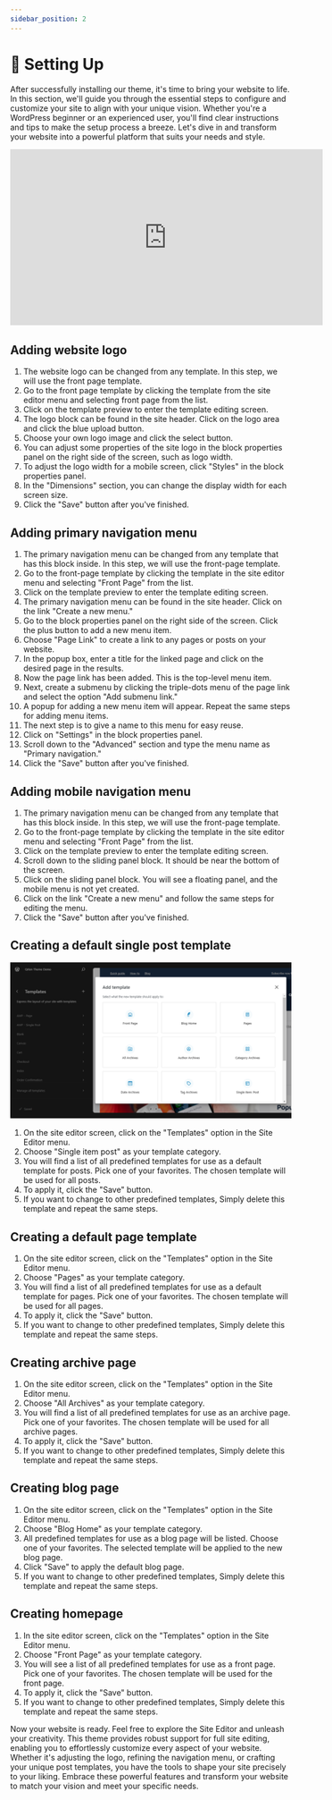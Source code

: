 ```yaml
---
sidebar_position: 2
---
```

# 🦫 Setting Up

After successfully installing our theme, it's time to bring your website to life. In this section, we'll guide you through the essential steps to configure and customize your site to align with your unique vision. Whether you're a WordPress beginner or an experienced user, you'll find clear instructions and tips to make the setup process a breeze. Let's dive in and transform your website into a powerful platform that suits your needs and style.

<iframe width="560" height="315" src="https://www.youtube-nocookie.com/embed/sYPRss7w9RY?si=o8cYOkb3-Hy3s1OC" title="YouTube video player" frameborder="0" allow="accelerometer; autoplay; clipboard-write; encrypted-media; gyroscope; picture-in-picture; web-share" allowfullscreen></iframe>

## Adding website logo

1. The website logo can be changed from any template. In this step, we will use the front page template.
2. Go to the front page template by clicking the template from the site editor menu and selecting front page from the list.
3. Click on the template preview to enter the template editing screen.
4. The logo block can be found in the site header. Click on the logo area and click the blue upload button.
5. Choose your own logo image and click the select button.
6. You can adjust some properties of the site logo in the block properties panel on the right side of the screen, such as logo width.
7. To adjust the logo width for a mobile screen, click "Styles" in the block properties panel.
8. In the "Dimensions" section, you can change the display width for each screen size.
9. Click the "Save" button after you've finished.

## Adding primary navigation menu

1. The primary navigation menu can be changed from any template that has this block inside. In this step, we will use the front-page template.
1. Go to the front-page template by clicking the template in the site editor menu and selecting "Front Page" from the list.
1. Click on the template preview to enter the template editing screen.
1. The primary navigation menu can be found in the site header. Click on the link "Create a new menu."
1. Go to the block properties panel on the right side of the screen. Click the plus button to add a new menu item.
1. Choose "Page Link" to create a link to any pages or posts on your website.
1. In the popup box, enter a title for the linked page and click on the desired page in the results.
1. Now the page link has been added. This is the top-level menu item.
1. Next, create a submenu by clicking the triple-dots menu of the page link and select the option "Add submenu link."
1. A popup for adding a new menu item will appear. Repeat the same steps for adding menu items.
1. The next step is to give a name to this menu for easy reuse.
1. Click on "Settings" in the block properties panel.
1. Scroll down to the "Advanced" section and type the menu name as "Primary navigation."
1. Click the "Save" button after you've finished.

## Adding mobile navigation menu

1. The primary navigation menu can be changed from any template that has this block inside. In this step, we will use the front-page template.
1. Go to the front-page template by clicking the template in the site editor menu and selecting "Front Page" from the list.
1. Click on the template preview to enter the template editing screen.
1. Scroll down to the sliding panel block. It should be near the bottom of the screen.
1. Click on the sliding panel block. You will see a floating panel, and the mobile menu is not yet created.
1. Click on the link "Create a new menu" and follow the same steps for editing the menu.
1. Click the "Save" button after you've finished.

## Creating a default single post template

![](creating-template.png)

1. On the site editor screen, click on the "Templates" option in the Site Editor menu.
2. Choose "Single item post" as your template category.
3. You will find a list of all predefined templates for use as a default template for posts. Pick one of your favorites. The chosen template will be used for all posts.
4. To apply it, click the "Save" button.
5. If you want to change to other predefined templates, Simply delete this template and repeat the same steps.

## Creating a default page template

1. On the site editor screen, click on the "Templates" option in the Site Editor menu.
2. Choose "Pages" as your template category.
3. You will find a list of all predefined templates for use as a default template for pages. Pick one of your favorites. The chosen template will be used for all pages.
4. To apply it, click the "Save" button.
5. If you want to change to other predefined templates, Simply delete this template and repeat the same steps.

## Creating archive page

1. On the site editor screen, click on the "Templates" option in the Site Editor menu.
2. Choose "All Archives" as your template category.
3. You will find a list of all predefined templates for use as an archive page. Pick one of your favorites. The chosen template will be used for all archive pages.
4. To apply it, click the "Save" button.
5. If you want to change to other predefined templates, Simply delete this template and repeat the same steps.

## Creating blog page

1. On the site editor screen, click on the "Templates" option in the Site Editor menu.
2. Choose "Blog Home" as your template category.
3. All predefined templates for use as a blog page will be listed. Choose one of your favorites. The selected template will be applied to the new blog page.
4. Click "Save" to apply the default blog page.
5. If you want to change to other predefined templates, Simply delete this template and repeat the same steps.

## Creating homepage

1. In the site editor screen, click on the "Templates" option in the Site Editor menu.
2. Choose "Front Page" as your template category.
3. You will see a list of all predefined templates for use as a front page. Pick one of your favorites. The chosen template will be used for the front page.
4. To apply it, click the "Save" button.
5. If you want to change to other predefined templates, Simply delete this template and repeat the same steps.

Now your website is ready. Feel free to explore the Site Editor and unleash your creativity. This theme provides robust support for full site editing, enabling you to effortlessly customize every aspect of your website. Whether it's adjusting the logo, refining the navigation menu, or crafting your unique post templates, you have the tools to shape your site precisely to your liking. Embrace these powerful features and transform your website to match your vision and meet your specific needs.